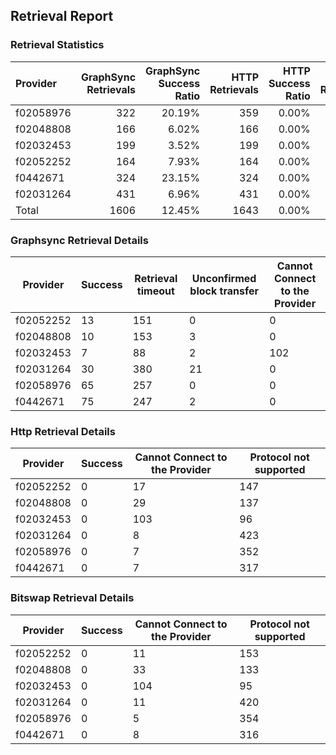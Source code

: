 ## Retrieval Report
### Retrieval Statistics
| Provider  | GraphSync Retrievals | GraphSync Success Ratio | HTTP Retrievals | HTTP Success Ratio | Bitswap Retrievals | Bitswap Success Ratio |
| :-------- | -------------------: | ----------------------: | --------------: | -----------------: | -----------------: | --------------------: |
| f02058976 |                  322 |                  20.19% |             359 |              0.00% |                359 |                 0.00% |
| f02048808 |                  166 |                   6.02% |             166 |              0.00% |                166 |                 0.00% |
| f02032453 |                  199 |                   3.52% |             199 |              0.00% |                199 |                 0.00% |
| f02052252 |                  164 |                   7.93% |             164 |              0.00% |                164 |                 0.00% |
| f0442671  |                  324 |                  23.15% |             324 |              0.00% |                324 |                 0.00% |
| f02031264 |                  431 |                   6.96% |             431 |              0.00% |                431 |                 0.00% |
| Total     |                 1606 |                  12.45% |            1643 |              0.00% |               1643 |                 0.00% |

### Graphsync Retrieval Details
| Provider  | Success | Retrieval timeout | Unconfirmed block transfer | Cannot Connect to the Provider |
| --------- | ------- | ----------------- | -------------------------- | ------------------------------ |
| f02052252 | 13      | 151               | 0                          | 0                              |
| f02048808 | 10      | 153               | 3                          | 0                              |
| f02032453 | 7       | 88                | 2                          | 102                            |
| f02031264 | 30      | 380               | 21                         | 0                              |
| f02058976 | 65      | 257               | 0                          | 0                              |
| f0442671  | 75      | 247               | 2                          | 0                              |

### Http Retrieval Details
| Provider  | Success | Cannot Connect to the Provider | Protocol not supported |
| --------- | ------- | ------------------------------ | ---------------------- |
| f02052252 | 0       | 17                             | 147                    |
| f02048808 | 0       | 29                             | 137                    |
| f02032453 | 0       | 103                            | 96                     |
| f02031264 | 0       | 8                              | 423                    |
| f02058976 | 0       | 7                              | 352                    |
| f0442671  | 0       | 7                              | 317                    |

### Bitswap Retrieval Details
| Provider  | Success | Cannot Connect to the Provider | Protocol not supported |
| --------- | ------- | ------------------------------ | ---------------------- |
| f02052252 | 0       | 11                             | 153                    |
| f02048808 | 0       | 33                             | 133                    |
| f02032453 | 0       | 104                            | 95                     |
| f02031264 | 0       | 11                             | 420                    |
| f02058976 | 0       | 5                              | 354                    |
| f0442671  | 0       | 8                              | 316                    |
